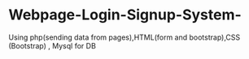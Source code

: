 # Webpage-Login-Signup-System-
Using php(sending data from pages),HTML(form and bootstrap),CSS (Bootstrap) , Mysql for DB

